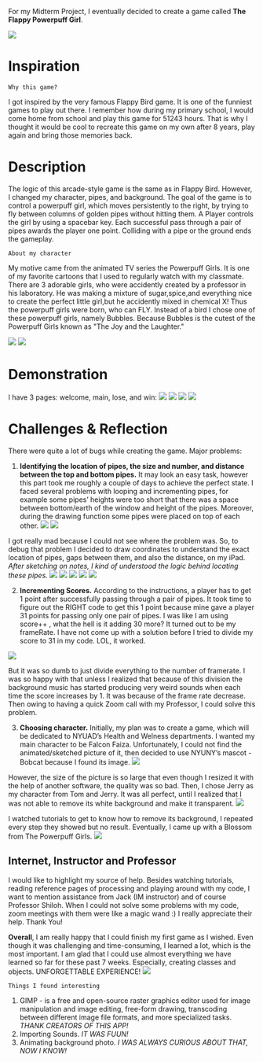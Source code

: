 For my Midterm Project, I eventually decided to create a game called **The Flappy Powerpuff Girl**.

![](https://github.com/Sartbayeva/IntrotoIM/blob/main/MidtermProject/images/demonstration%20of%20my%20game.gif) 

# Inspiration
    Why this game?
I got inspired by the very famous Flappy Bird game. It is one of the funniest games to play out there. I remember how during my primary school, I would come home from school and play this game for 51243 hours. That is why I thought it would be cool to recreate this game on my own after 8 years, play again and bring those memories back.

# Description 
The logic of this arcade-style game is the same as in Flappy Bird. However, I changed my character, pipes, and background. The goal of the game is to control a powerpuff girl, which moves persistently to the right, by trying to fly between columns of golden pipes without hitting them. A Player controls the girl by using a spacebar key. Each successful pass through a pair of pipes awards the player one point. Colliding with a pipe or the ground ends the gameplay.

    About my character
My motive came from the animated TV series the Powerpuff Girls. It is one of my favorite cartoons that I used to regularly watch with my classmate. There are 3 adorable girls, who were accidently created by a professor in his laboratory. He was making a mixture of sugar,spice,and everything nice to create the perfect little girl,but he accidently mixed in chemical X! Thus the powerpuff girls were born, who can FLY. Instead of a bird I chose one of these powerpuff girls, namely Bubbles. Because Bubbles is the cutest of the Powerpuff Girls known as "The Joy and the Laughter." 

![](https://github.com/Sartbayeva/IntrotoIM/blob/main/MidtermProject/images/powerpuff.jpg)
![](https://github.com/Sartbayeva/IntrotoIM/blob/main/MidtermProject/images/bubbles.png)

# Demonstration 
 I have 3 pages: welcome, main, lose, and win:
 ![](https://github.com/Sartbayeva/IntrotoIM/blob/main/MidtermProject/images/welcomePage.png)
 ![](https://github.com/Sartbayeva/IntrotoIM/blob/main/MidtermProject/images/mainPage.png)
 ![](https://github.com/Sartbayeva/IntrotoIM/blob/main/MidtermProject/images/losePage.png)
 ![](https://github.com/Sartbayeva/IntrotoIM/blob/main/MidtermProject/images/winPage.png)
 

# Challenges & Reflection 

There were quite a lot of bugs while creating the game. Major problems:

1. **Identifying the location of pipes, the size and number, and distance between the top and bottom pipes.**
It may look an easy task, however this part took me roughly a couple of days to achieve the perfect state. I faced several problems with looping and incrementing pipes, for example some pipes’ heights were too short that there was a space between bottom/earth of the window and height of the pipes. Moreover, during the drawing function some pipes were placed on top of each other. 
![](https://github.com/Sartbayeva/IntrotoIM/blob/main/MidtermProject/images/problemwithpipeheights.png)
![](https://github.com/Sartbayeva/IntrotoIM/blob/main/MidtermProject/images/pipeproblem.png)

I got really mad because I could not see where the problem was. So, to debug that problem I decided to draw coordinates to understand the exact location of pipes, gaps between them, and also the distance, on my iPad. 
    *After sketching on notes, I kind of understood the logic behind locating these pipes.*
    ![](https://github.com/Sartbayeva/IntrotoIM/blob/main/MidtermProject/images/sketch1.jfif)
    ![](https://github.com/Sartbayeva/IntrotoIM/blob/main/MidtermProject/images/sketch2.jfif)
    ![](https://github.com/Sartbayeva/IntrotoIM/blob/main/MidtermProject/images/sketch3.jfif)
    ![](https://github.com/Sartbayeva/IntrotoIM/blob/main/MidtermProject/images/sketch4.jfif)
    ![](https://github.com/Sartbayeva/IntrotoIM/blob/main/MidtermProject/images/sketch5.jfif)
    
2. **Incrementing Scores.**
According to the instructions, a player has to get 1 point after successfully passing through a pair of pipes. It took time to figure out the RIGHT code to get this 1 point because mine gave a player 31 points for passing only one pair of pipes. I was like I am using score++ , what the hell is it adding 30 more? It turned out to be my frameRate. I have not come up with a solution before I tried to divide my score to 31 in my code. LOL, it worked. 

![](https://github.com/Sartbayeva/IntrotoIM/blob/main/MidtermProject/images/scoreproblem.png)

But it was so dumb to just divide everything to the number of framerate. I was so happy with that unless I realized that because of this division the background music has started producing very weird sounds when each time the score increases by 1. It was because of the frame rate decrease. Then owing to having a quick Zoom call with my Professor, I could solve this problem. 

3. **Choosing character.**
Initially, my plan was to create a game, which will be dedicated to NYUAD’s Health and Welness departments. I wanted my main character to be Falcon  Faiza. Unfortunately, I could not find the animated/sketched picture of it, then decided to use NYUNY’s mascot - Bobcat because I found its image. 
![](https://github.com/Sartbayeva/IntrotoIM/blob/main/MidtermProject/images/bobcat.png)

However, the size of the picture is so large that even though I resized it with the help of another software, the quality was so bad. Then, I chose Jerry as my character from Tom and Jerry. It was all perfect, until I realized that I was not able to remove its white background and make it transparent. 
![](https://github.com/Sartbayeva/IntrotoIM/blob/main/MidtermProject/images/tjerry.png)

I watched tutorials to get to know how to remove its background, I repeated every step they showed but no result. Eventually, I came up with a Blossom from The Powerpuff Girls.
![](https://github.com/Sartbayeva/IntrotoIM/blob/main/MidtermProject/images/cutegirl.png)

## Internet, Instructor and Professor
I would like to highlight my source of help. Besides watching tutorials, reading reference pages of processing and playing around with my code, I want to mention assistance from Jack (IM instructor) and of course Professor Shiloh. When I could not solve some problems with my code, zoom meetings with them were like a magic wand :) I really appreciate their help. Thank You!

**Overall**, I am really happy that I could finish my first game as I wished. Even though it was challenging and time-consuming, I learned a lot, which is the most important. I am glad that I could use almost everything we have learned so far for these past 7 weeks. Especially, creating classes and objects. UNFORGETTABLE EXPERIENCE!
![](https://github.com/Sartbayeva/IntrotoIM/blob/main/MidtermProject/images/objectoriented.png)


    Things I found interesting
1. GIMP -  is a free and open-source raster graphics editor used for image manipulation and image editing, free-form drawing, transcoding between different image file formats, and more specialized tasks. *THANK CREATORS OF THIS APP!*
2. Importing Sounds. *IT WAS FUUN!*
3. Animating background photo. *I WAS ALWAYS CURIOUS ABOUT THAT, NOW I KNOW!*


